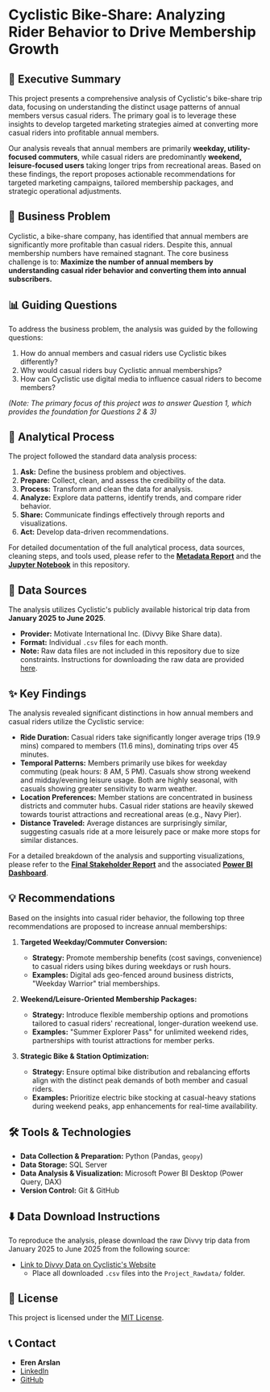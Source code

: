 # Cyclistic Bike-Share: Analyzing Rider Behavior to Drive Membership Growth

## 📄 Executive Summary

This project presents a comprehensive analysis of Cyclistic's bike-share trip data, focusing on understanding the distinct usage patterns of annual members versus casual riders. The primary goal is to leverage these insights to develop targeted marketing strategies aimed at converting more casual riders into profitable annual members.

Our analysis reveals that annual members are primarily **weekday, utility-focused commuters**, while casual riders are predominantly **weekend, leisure-focused users** taking longer trips from recreational areas. Based on these findings, the report proposes actionable recommendations for targeted marketing campaigns, tailored membership packages, and strategic operational adjustments.

## 🎯 Business Problem

Cyclistic, a bike-share company, has identified that annual members are significantly more profitable than casual riders. Despite this, annual membership numbers have remained stagnant. The core business challenge is to:
**Maximize the number of annual members by understanding casual rider behavior and converting them into annual subscribers.**

## 📊 Guiding Questions

To address the business problem, the analysis was guided by the following questions:
1.  How do annual members and casual riders use Cyclistic bikes differently?
2.  Why would casual riders buy Cyclistic annual memberships?
3.  How can Cyclistic use digital media to influence casual riders to become members?

*(Note: The primary focus of this project was to answer Question 1, which provides the foundation for Questions 2 & 3)*

## 🚀 Analytical Process

The project followed the standard data analysis process:

1.  **Ask:** Define the business problem and objectives.
2.  **Prepare:** Collect, clean, and assess the credibility of the data.
3.  **Process:** Transform and clean the data for analysis.
4.  **Analyze:** Explore data patterns, identify trends, and compare rider behavior.
5.  **Share:** Communicate findings effectively through reports and visualizations.
6.  **Act:** Develop data-driven recommendations.

For detailed documentation of the full analytical process, data sources, cleaning steps, and tools used, please refer to the [**Metadata Report**](https://github.com/ErenArslnn/cyclistic-capstone-project/blob/main/reports/Metadata_Report.docx) and the [**Jupyter Notebook**](https://github.com/ErenArslnn/cyclistic-capstone-project/blob/main/python_scripts/capstone_cleaning.ipynb) in this repository.

## 💾 Data Sources

The analysis utilizes Cyclistic's publicly available historical trip data from **January 2025 to June 2025**.
* **Provider:** Motivate International Inc. (Divvy Bike Share data).
* **Format:** Individual `.csv` files for each month.
* **Note:** Raw data files are not included in this repository due to size constraints. Instructions for downloading the raw data are provided [here](#data-download-instructions).

## ✨ Key Findings

The analysis revealed significant distinctions in how annual members and casual riders utilize the Cyclistic service:

* **Ride Duration:** Casual riders take significantly longer average trips (19.9 mins) compared to members (11.6 mins), dominating trips over 45 minutes.
* **Temporal Patterns:** Members primarily use bikes for weekday commuting (peak hours: 8 AM, 5 PM). Casuals show strong weekend and midday/evening leisure usage. Both are highly seasonal, with casuals showing greater sensitivity to warm weather.
* **Location Preferences:** Member stations are concentrated in business districts and commuter hubs. Casual rider stations are heavily skewed towards tourist attractions and recreational areas (e.g., Navy Pier).
* **Distance Traveled:** Average distances are surprisingly similar, suggesting casuals ride at a more leisurely pace or make more stops for similar distances.

For a detailed breakdown of the analysis and supporting visualizations, please refer to the [**Final Stakeholder Report**](https://github.com/ErenArslnn/cyclistic-capstone-project/blob/main/reports/Cyclistic_Bike_Share_Stakeholders_Report.docx) and the associated [**Power BI Dashboard**](https://github.com/ErenArslnn/cyclistic-capstone-project/blob/main/power_bi_dashboards/CyclisticBikeShare.pbix).

## 💡 Recommendations

Based on the insights into casual rider behavior, the following top three recommendations are proposed to increase annual memberships:

1.  **Targeted Weekday/Commuter Conversion:**
    * **Strategy:** Promote membership benefits (cost savings, convenience) to casual riders using bikes during weekdays or rush hours.
    * **Examples:** Digital ads geo-fenced around business districts, "Weekday Warrior" trial memberships.

2.  **Weekend/Leisure-Oriented Membership Packages:**
    * **Strategy:** Introduce flexible membership options and promotions tailored to casual riders' recreational, longer-duration weekend use.
    * **Examples:** "Summer Explorer Pass" for unlimited weekend rides, partnerships with tourist attractions for member perks.

3.  **Strategic Bike & Station Optimization:**
    * **Strategy:** Ensure optimal bike distribution and rebalancing efforts align with the distinct peak demands of both member and casual riders.
    * **Examples:** Prioritize electric bike stocking at casual-heavy stations during weekend peaks, app enhancements for real-time availability.

## 🛠️ Tools & Technologies

* **Data Collection & Preparation:** Python (Pandas, `geopy`)
* **Data Storage:** SQL Server
* **Data Analysis & Visualization:** Microsoft Power BI Desktop (Power Query, DAX)
* **Version Control:** Git & GitHub

## ⬇️ Data Download Instructions

To reproduce the analysis, please download the raw Divvy trip data from January 2025 to June 2025 from the following source:
* [Link to Divvy Data on Cyclistic's Website](https://divvy-tripdata.s3.amazonaws.com/index.html)
    * Place all downloaded `.csv` files into the `Project_Rawdata/` folder.

## 🔑 License

This project is licensed under the [MIT License](LICENSE).

## 📞 Contact

* **Eren Arslan**
* [LinkedIn](https://www.linkedin.com/in/yourprofile/eren-arslan-848646231/)
* [GitHub](https://github.com/ErenArslnn)
